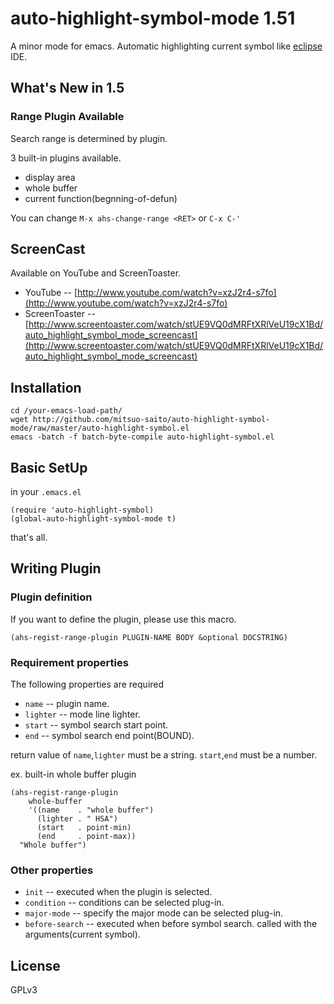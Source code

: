 auto-highlight-symbol-mode 1.51
===============================

A minor mode for emacs.   Automatic highlighting current symbol like [eclipse](http://www.eclipse.org) IDE.

What's New in 1.5
-----------------

### Range Plugin Available

Search range is determined by plugin.

3 built-in plugins available.

* display area
* whole buffer
* current function(begnning-of-defun)

You can change `M-x ahs-change-range <RET>` or `C-x C-'`

ScreenCast
----------

Available on YouTube and ScreenToaster.

* YouTube -- [http://www.youtube.com/watch?v=xzJ2r4-s7fo](http://www.youtube.com/watch?v=xzJ2r4-s7fo)
* ScreenToaster -- [http://www.screentoaster.com/watch/stUE9VQ0dMRFtXRlVeU19cX1Bd/auto_highlight_symbol_mode_screencast](http://www.screentoaster.com/watch/stUE9VQ0dMRFtXRlVeU19cX1Bd/auto_highlight_symbol_mode_screencast)

Installation
------------

	cd /your-emacs-load-path/
	wget http://github.com/mitsuo-saito/auto-highlight-symbol-mode/raw/master/auto-highlight-symbol.el
	emacs -batch -f batch-byte-compile auto-highlight-symbol.el

Basic SetUp
-----------

in your `.emacs.el`

	(require 'auto-highlight-symbol)
	(global-auto-highlight-symbol-mode t)

that's all.

Writing Plugin
--------------

### Plugin definition

If you want to define the plugin, please use this macro.

	(ahs-regist-range-plugin PLUGIN-NAME BODY &optional DOCSTRING)

### Requirement properties

The following properties are required

* `name` -- plugin name.
* `lighter` -- mode line lighter.
* `start` -- symbol search start point.
* `end` -- symbol search end point(BOUND).

return value of `name`,`lighter` must be a string. `start`,`end` must be a number.

ex. built-in whole buffer plugin

    (ahs-regist-range-plugin
		whole-buffer
        '((name    . "whole buffer")
          (lighter . " HSA")
          (start   . point-min)
          (end     . point-max))
      "Whole buffer")

### Other properties

* `init` -- executed when the plugin is selected.
* `condition` -- conditions can be selected plug-in.
* `major-mode` -- specify the major mode can be selected plug-in.
* `before-search` -- executed when before symbol search. called with the arguments(current symbol).

License
-------
GPLv3